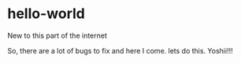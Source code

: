 # hello-world
New to this part of the internet

So, there are a lot of bugs to fix and here I come.
lets do this. Yoshii!!!

